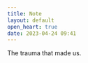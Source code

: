 ```yaml
---
title: Note
layout: default
open_heart: true
date: 2023-04-24 09:41
---
```


The trauma that made us.
